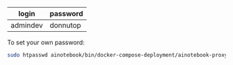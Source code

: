 login | password
---|---
admindev | donnutop

To set your own password:

```bash
sudo htpasswd ainotebook/bin/docker-compose-deployment/ainotebook-proxy/.htpasswd [USERNAME]
```